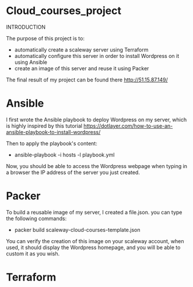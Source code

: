 # Cloud_courses_project

INTRODUCTION

The purpose of this project is to:
  - automatically create a scaleway server using Terraform
  - automatically configure this server in order to install Wordpress on it using Ansible
  - create an image of this server and reuse it using Packer

The final result of my project can be found there http://51.15.87.149/

  
# Ansible
  
I first wrote the Ansible playbook to deploy Wordpress on my server, which is highly inspired by this tutorial https://dotlayer.com/how-to-use-an-ansible-playbook-to-install-wordpress/

Then to apply the playbook's content:

  - ansible-playbook -i hosts -l playbook.yml

Now, you should be able to access the Wordpress webpage when typing in a browser the IP address of the server you just created.

# Packer

To build a reusable image of my server, I created a file.json.  you can type the following commands: 
 
  - packer build  scaleway-cloud-courses-template.json

You can verify the creation of this image on your scaleway account, when used, it should display the Wordpress homepage, and you will be able to custom it as you wish.

# Terraform
